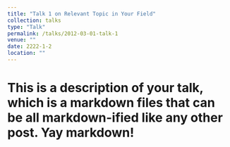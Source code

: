 ```yaml
---
title: "Talk 1 on Relevant Topic in Your Field"
collection: talks
type: "Talk"
permalink: /talks/2012-03-01-talk-1
venue: ""
date: 2222-1-2
location: ""
---
```


# This is a description of your talk, which is a markdown files that can be all markdown-ified like any other post. Yay markdown!
